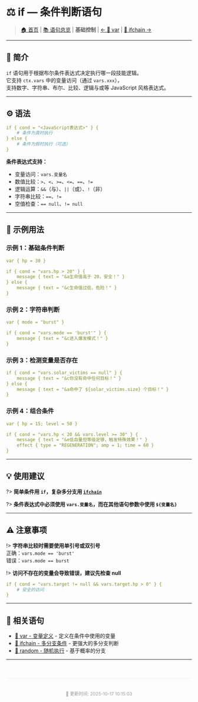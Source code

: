 # ⚖️ if — 条件判断语句

> [🏠 首页](/) | [📚 语句总览](index.md) | **基础控制** | [← 🧰 var](var—定义_覆盖上下文变量.md) | [🧠 ifchain →](ifchain—多分支条件执行_case…else链.md)

---

## 📖 简介

`if` 语句用于根据布尔条件表达式决定执行哪一段技能逻辑。  
它支持 `ctx.vars` 中的变量访问（通过 `vars.xxx`），  
支持数字、字符串、布尔、比较、逻辑与或等 JavaScript 风格表达式。

---

## ⚙️ 语法

```yaml
if { cond = "<JavaScript表达式>" } {
    # 条件为真时执行
} else {
    # 条件为假时执行（可选）
}
```

**条件表达式支持：**
- 变量访问：`vars.变量名`
- 数值比较：`>`、`<`、`>=`、`<=`、`==`、`!=`
- 逻辑运算：`&&`（与）、`||`（或）、`!`（非）
- 字符串比较：`==`、`!=`
- 空值检查：`== null`、`!= null`

---

## 📝 示例用法

### 示例 1：基础条件判断

```yaml
var { hp = 30 }

if { cond = "vars.hp > 20" } {
    message { text = "&a生命值高于 20，安全！" }
} else {
    message { text = "&c生命值过低，危险！" }
}
```

### 示例 2：字符串判断

```yaml
var { mode = "burst" }

if { cond = "vars.mode == 'burst'" } {
    message { text = "&c进入爆发模式！" }
}
```

### 示例 3：检测变量是否存在

```yaml
if { cond = "vars.solar_victims == null" } {
    message { text = "&c你没有命中任何目标！" }
} else {
    message { text = "&a命中了 ${solar_victims.size} 个目标！" }
}
```

### 示例 4：组合条件

```yaml
var { hp = 15; level = 50 }

if { cond = "vars.hp < 20 && vars.level >= 30" } {
    message { text = "&e低血量但等级足够，触发特殊效果！" }
    effect { type = "REGENERATION"; amp = 1; time = 60 }
}
```

---

## 💡 使用建议

?> **简单条件用 `if`，复杂多分支用 [`ifchain`](ifchain—多分支条件执行_case…else链.md)**

?> **条件表达式中必须使用 `vars.变量名`，而在其他语句参数中使用 `${变量名}`**

---

## ⚠️ 注意事项

!> **字符串比较时需要使用单引号或双引号**  
正确：`vars.mode == 'burst'`  
错误：`vars.mode == burst`

!> **访问不存在的变量会导致错误，建议先检查 null**  
```yaml
if { cond = "vars.target != null && vars.target.hp > 0" } {
    # 安全的访问
}
```

---

## 🔗 相关语句

- [🧰 var - 变量定义](var—定义_覆盖上下文变量.md) - 定义在条件中使用的变量
- [🧠 ifchain - 多分支条件](ifchain—多分支条件执行_case…else链.md) - 更强大的多分支判断
- [🎲 random - 随机执行](random—按权重随机执行一个子块.md) - 基于概率的分支

---

<div style="text-align: center; padding: 20px 0; color: #999; font-size: 12px; border-top: 1px solid #eee; margin-top: 50px;">
  <p>📝 更新时间: 2025-10-17 10:15:03</p>
</div>
